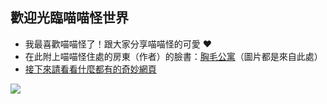 ## 歡迎光臨喵喵怪世界
- 我最喜歡喵喵怪了！跟大家分享喵喵怪的可愛 :heart: 
- 在此附上喵喵怪住處的房東（作者）的臉書：[胸毛公寓](https://m.facebook.com/mdzz3310/)（圖片都是來自此處）
- [接下來請看看什麼都有的奇妙網頁](https://lx3211.github.io)


![](https://i.imgur.com/sX6eDDu.png)

